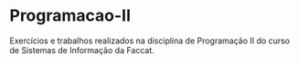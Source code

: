 # Programacao-II
Exercícios e trabalhos realizados na disciplina de Programação II do curso de Sistemas de Informação da Faccat.
